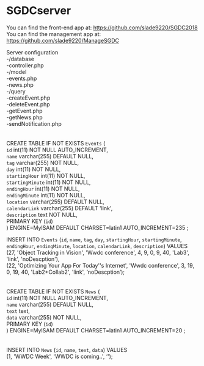 # SGDCserver

You can find the front-end app at: https://github.com/slade9220/SGDC2018 <br>
You can find the management app at: https://github.com/slade9220/ManageSGDC <br>


Server configuration<br> 
-/database <br>
	-controller.php<br> 
-/model<br>
	-events.php<br>
	-news.php<br>
-/query<br>
	-createEvent.php<br>
	-deleteEvent.php<br>
	-getEvent.php	<br>
	-getNews.php<br>
	-sendNotification.php<br>
<br><br>
CREATE TABLE IF NOT EXISTS `Events` (<br>
  `id` int(11) NOT NULL AUTO_INCREMENT,<br>
  `name` varchar(255) DEFAULT NULL,<br>
  `tag` varchar(255) NOT NULL,<br>
  `day` int(11) NOT NULL,<br>
  `startingHour` int(11) NOT NULL,<br>
  `startingMinute` int(11) NOT NULL,<br>
  `endingHour` int(11) NOT NULL,<br>
  `endingMinute` int(11) NOT NULL,<br>
  `location` varchar(255) DEFAULT NULL,<br>
  `calendarLink` varchar(255) DEFAULT 'link',<br>
  `description` text NOT NULL,<br>
  PRIMARY KEY (`id`)<br>
) ENGINE=MyISAM  DEFAULT CHARSET=latin1 AUTO_INCREMENT=235 ;<br>

INSERT INTO `Events` (`id`, `name`, `tag`, `day`, `startingHour`, `startingMinute`, `endingHour`, `endingMinute`, `location`, `calendarLink`, `description`) VALUES<br>
(27, 'Object Tracking in Vision', 'Wwdc conference', 4, 9, 0, 9, 40, 'Lab3', 'link', 'noDescption'),<br>
(22, 'Optimizing Your App For Today''s Internet', 'Wwdc conference', 3, 19, 0, 19, 40, 'Lab2+Collab2', 'link', ‘noDescption’);<br>
<br>
<br>
CREATE TABLE IF NOT EXISTS `News` (<br>
  `id` int(11) NOT NULL AUTO_INCREMENT,<br>
  `name` varchar(255) DEFAULT NULL,<br>
  `text` text,<br>
  `data` varchar(255) NOT NULL,<br>
  PRIMARY KEY (`id`)<br>
) ENGINE=MyISAM  DEFAULT CHARSET=latin1 AUTO_INCREMENT=20 ;<br>
<br><br>
INSERT INTO `News` (`id`, `name`, `text`, `data`) VALUES<br>
(1, 'WWDC Week', 'WWDC is coming..', ‘');<br>
<br>
